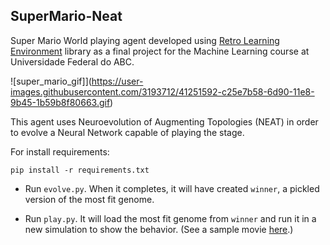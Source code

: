 ## SuperMario-Neat ##



Super Mario World playing agent developed using [Retro Learning Environment](https://github.com/nadavbh12/Retro-Learning-Environment) library as a final project for the Machine Learning course at Universidade Federal do ABC.

![super_mario_gif]](https://user-images.githubusercontent.com/3193712/41251592-c25e7b58-6d90-11e8-9b45-1b59b8f80663.gif)

This agent uses Neuroevolution of Augmenting Topologies (NEAT) in order to evolve a Neural Network capable of playing the stage.

For install requirements:
```
pip install -r requirements.txt
```

* Run `evolve.py`. When it completes, it will have created `winner`, a pickled version of the most fit genome.

* Run `play.py`. It will load the most fit genome from `winner` and run it in a new simulation to show the behavior. (See a sample movie [here](https://www.youtube.com/watch?v=dL2Q6-G3MGg).)